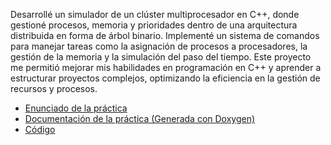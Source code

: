 Desarrollé un simulador de un clúster multiprocesador en C++, donde gestioné procesos, memoria y prioridades dentro de una arquitectura distribuida en forma de árbol binario. Implementé un sistema de comandos para manejar tareas como la asignación de procesos a procesadores, la gestión de la memoria y la simulación del paso del tiempo. Este proyecto me permitió mejorar mis habilidades en programación en C++ y aprender a estructurar proyectos complejos, optimizando la eficiencia en la gestión de recursos y procesos.

- [Enunciado de la práctica](enunqp2023.pdf)
- [Documentación de la práctica (Generada con Doxygen)](./DOCS)
- [Código](./CODE)


